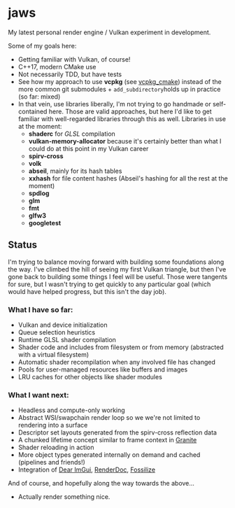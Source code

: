 # jaws

My latest personal render engine / Vulkan experiment in development.

Some of my goals here:
* Getting familiar with Vulkan, of course!
* C++17, modern CMake use
* Not necessarily TDD, but have tests
* See how my approach to use **vcpkg**  (see [vcpkg_cmake](https://github.com/jeweg/vcpkg-cmake)) instead of the more common git submodules + `add_subdirectory`holds up in practice (so far: mixed)
* In that vein, use libraries liberally, I'm not trying to go handmade or self-contained here. Those are valid approaches, but here I'd like to get familiar with well-regarded libraries through this as well. Libraries in use at the moment:
	* **shaderc** for *GLSL* compilation
	* **vulkan-memory-allocator** because it's certainly better than what I could do at this point in my Vulkan career
	* **spirv-cross**
    * **volk**
	* **abseil**, mainly for its hash tables
	* **xxhash** for file content hashes (Abseil's hashing for all the rest at the moment)
	* **spdlog**
	* **glm**
	* **fmt**
    * **glfw3**
	* **googletest**

## Status

I'm trying to balance moving forward with building some foundations along the way.
I've climbed the hill of seeing my first Vulkan triangle, but then I've gone back to building some things I feel will be useful.
Those were tangents for sure, but I wasn't trying to get quickly to any particular goal (which would have helped progress, but this isn't the day job).

### What I have so far:
* Vulkan and device initialization
* Queue selection heuristics
* Runtime GLSL shader compilation
* Shader code and includes from filesystem or from memory (abstracted with a virtual filesystem)
* Automatic shader recompilation when any involved file has changed
* Pools for user-managed resources like buffers and images
* LRU caches for other objects like shader modules

### What I want next:
* Headless and compute-only working
* Abstract WSI/swapchain render loop so we we're not limited to rendering into a surface
* Descriptor set layouts generated from the spirv-cross reflection data
* A chunked lifetime concept similar to frame context in [Granite](https://github.com/Themaister/Granite)
* Shader reloading in action
* More object types generated internally on demand and cached (pipelines and friends!)
* Integration of [Dear ImGui](https://github.com/ocornut/imgui), [RenderDoc](https://renderdoc.org/), [Fossilize](https://github.com/ValveSoftware/Fossilize) 

And of course, and hopefully along the way towards the above...
* Actually render something nice.
